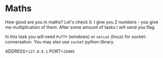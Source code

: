 # Maths
How good are you in maths? Let's check it. I give you 2 numbers - you give me multiplication of them. After some amount of tasks I will send you flag.

In this task you will need `PuTTY` (windows) or `netcat` (linux) for socket-conversation. You may also use `socket` python library.

ADDRESS=`127.0.0.1` PORT=`25005`
